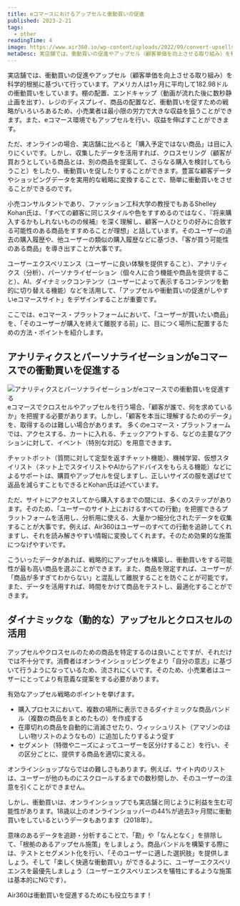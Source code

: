 ```yaml
---
title: eコマースにおけるアップセルと衝動買いの促進
published: 2023-2-21
tags: 
  - other
readingTime: 4
image: https://www.air360.io/wp-content/uploads/2022/09/convert-upsells-and-impulse-buys-in-ecommerce.webp
metaDesc: 実店舗では、衝動買いの促進やアップセル（顧客単価を向上させる取り組み）を科学的根拠に基づいて行っています。アメリカ人は1ヶ月に平均して182.98ドルの衝動買いをしています。
---
```


実店舗では、衝動買いの促進やアップセル（顧客単価を向上させる取り組み）を科学的根拠に基づいて行っています。アメリカ人は1ヶ月に平均して182.98ドルの衝動買いをしています。棚の配置、エンドキャップ（動画が流れた後に数秒静止画を出す）、レジのディスプレイ、商品の配置など、衝動買いを促すための戦略がいろいろあるため、小売業者は最小限の労力で大きな収益を狙うことができます。また、eコマース環境でもアップセルを行い、収益を伸ばすことができます。

ただ、オンラインの場合、実店舗に比べると「購入予定ではない商品」は目に入りにくいです。しかし、収集したデータを活用すれば、クロスセリング（顧客が買おうとしている商品とは、別の商品を提案して、さらなる購入を検討してもらうこと）をしたり、衝動買いを促したりすることができます。豊富な顧客データやショッピングデータを実用的な戦略に変換することで、簡単に衝動買いをさせることができるのです。

小売コンサルタントであり、ファッション工科大学の教授でもあるShelley Kohan氏は、「すべての顧客に同じスタイルや色をすすめるのではなく、『将来購入するかもしれないものの候補』を深く理解し、顧客一人ひとりの好みに合致する可能性のある商品をすすめることが理想」と話しています。そのユーザーの過去の購入履歴や、他ユーザーの類似の購入履歴などに基づき、「客が買う可能性のある商品」を導き出すことが大事です。

ユーザーエクスペリエンス（ユーザーに良い体験を提供すること）、アナリティクス（分析）、パーソナライゼーション（個々人に合う機能や商品を提供すること）、AI、ダイナミックコンテンツ（ユーザーによって表示するコンテンツを動的に切り替える機能）などを活用して、「アップセルや衝動買いの促進がしやすいeコマースサイト」をデザインすることが重要です。

ここでは、eコマース・プラットフォームにおいて、「ユーザーが買いたい商品」を、「そのユーザーが購入を終えて離脱する前」に、目につく場所に配置するための方法・ポイントを紹介します。

## アナリティクスとパーソナライゼーションがeコマースでの衝動買いを促進する
![アナリティクスとパーソナライゼーションがeコマースでの衝動買いを促進する](https://www.air360.io/wp-content/uploads/2022/09/convert-upsells-and-impulse-buys-in-ecommerce-1.webp)
eコマースでクロスセルやアップセルを行う場合、「顧客が誰で、何を求めているか」を把握する必要があります。しかし、「顧客を本当に理解するためのデータ」を、取得するのは難しい場合があります。
多くのeコマース・プラットフォームでは、アクセスする、カートに入れる、チェックアウトする、などの主要なアクションに対して、イベント（特別な対応）を用意できます。

チャットボット（質問に対して定型を返すチャット機能）、機械学習、仮想スタイリスト（ネット上でスタイリストやAIからアドバイスをもらえる機能）などによるサポートは、購買やアップセルを促しますし、正しいサイズの服を選ばせて返品を減らすこともできるとKohan氏は述べています。

ただ、サイトにアクセスしてから購入するまでの間には、多くのステップがあります。そのため、「ユーザーのサイト上におけるすべての行動」を把握できるプラットフォームを活用し、分析用に使える、大量かつ細分化されたデータを収集することが大事です。例えば、Air360はユーザーのすべての行動を追跡してくれますし、それを読み解きやすい情報に変換してくれます。そのため効果的な施策につなげやすいです。

こういったデータがあれば、戦略的にアップセルを構築し、衝動買いをする可能性が最も高い商品を選ぶことができます。また、商品を限定すれば、ユーザーが「商品が多すぎてわからない」と混乱して離脱することを防ぐことが可能です。また、データを活用すれば、時間をかけて商品をテストし、最適化することができます。

## ダイナミックな（動的な）アップセルとクロスセルの活用
アップセルやクロスセルのための商品を特定するのは良いことですが、それだけでは不十分です。消費者はオンラインショッピングをより「自分の意志」に基づいて行うようになっているため、流されにくいです。そのため、小売業者はユーザーにとってより有意義な提案をする必要があります。

有効なアップセル戦略のポイントを挙げます。
- 購入プロセスにおいて、複数の場所に表示できるダイナミックな商品バンドル（複数の商品をまとめたもの）を作成する
- 在庫切れの商品を自動的に消滅させたり、ウィッシュリスト（アマゾンのほしい物リストのようなもの）に追加したりするよう促す
- セグメント（特徴やニーズによってユーザーを区分けすること）を行い、その区分ごとに、提供する商品を適切に変える。

オンラインショップならではの難しさもあります。例えば、サイト内のリストは、ユーザーが他のものにスクロールするまでの数秒間しか、そのユーザーの注意を引くことができません。

しかし、衝動買いは、オンラインショップでも実店舗と同じように利益を生む可能性があります。18歳以上のオンラインショッパーの44%が過去3ヶ月間に衝動買いをしているというデータもあります（2018年）。

意味のあるデータを追跡・分析することで、「勘」や「なんとなく」を排除して、「根拠のあるアップセル施策」をしましょう。商品バンドルを構築する際には、テストとセグメント化を行い、「そのユーザーに適した選択肢」を提供しましょう。そして「楽しく快適な衝動買い」ができるように、ユーザーエクスペリエンスを最優先しましょう（ユーザーエクスペリエンスを犠牲にするような施策は基本的にNGです）。

Air360は衝動買いを促進するためにも役立ちます！